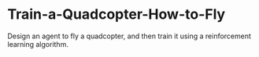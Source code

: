 # Train-a-Quadcopter-How-to-Fly
Design an agent to fly a quadcopter, and then train it using a reinforcement learning algorithm.
